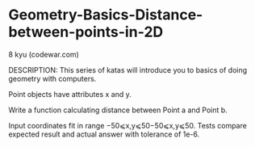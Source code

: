 # Geometry-Basics-Distance-between-points-in-2D
8 kyu (codewar.com)

DESCRIPTION:
This series of katas will introduce you to basics of doing geometry with computers.

Point objects have attributes x and y.

Write a function calculating distance between Point a and Point b.

Input coordinates fit in range −50⩽x,y⩽50−50⩽x,y⩽50. Tests compare expected result and actual answer with tolerance of 1e-6.
